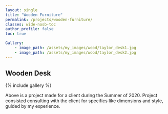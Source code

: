 ```yaml
---
layout: single
title: "Wooden Furniture"
permalink: /projects/wooden-furniture/
classes: wide-nosb-toc
author_profile: false
toc: true

Gallery:
    - image_path: /assets/my_images/wood/taylor_desk1.jpg
    - image_path: /assets/my_images/wood/taylor_desk2.jpg
---
```



## Wooden Desk

{% include gallery %}

Above is a project made for a client during the Summer of 2020. Project consisted consulting with the client for specifics like dimensions and style, guided by my experience. 

<!-- ### Challenges

The dimensions for this project created unique challenges for its construction. Specifically, the 8 foot length of the desk created issues for trim work, moving the desk to the client, and putting everything together by myself.

#### Trim Work


#### Tranporting Desk


#### Solo Contruction

Building this large desk required  -->